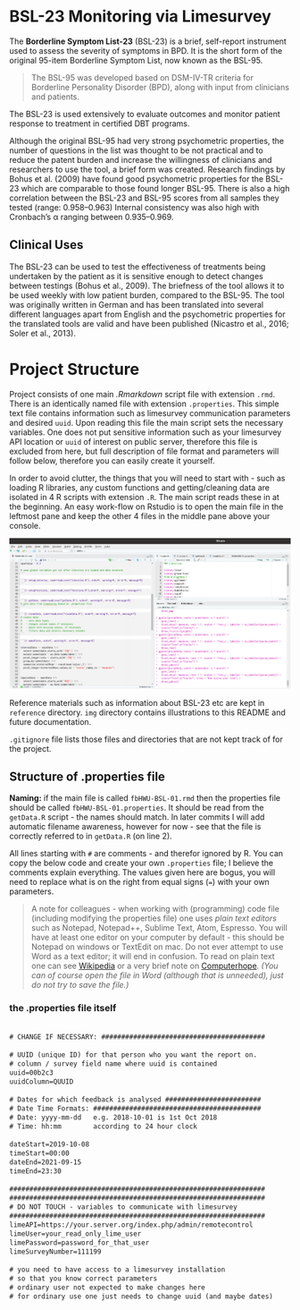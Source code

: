 # BSL-23 Monitoring via Limesurvey

The **Borderline Symptom List-23** (BSL-23) is a brief, self-report instrument  used to assess the severity of symptoms in BPD. It is the short form of the original 95-item Borderline Symptom List, now known as the BSL-95. 

> The BSL-95 was developed based on DSM-IV-TR criteria for Borderline Personality Disorder (BPD), along with input from clinicians and patients. 
 
The BSL-23 is used extensively to evaluate outcomes and monitor patient response to treatment in certified DBT programs. 

Although the original BSL-95 had very strong psychometric properties, the number of questions in the list was thought to be not practical and to reduce the patent burden and increase the willingness of clinicians and researchers to use the tool, a brief form was created. Research findings by Bohus et al. (2009) have found good psychometric properties for the BSL-23 which are comparable to those found longer BSL-95. There is also a high correlation between the BSL-23 and BSL-95 scores from all samples they tested (range: 0.958–0.963) Internal consistency was also high with Cronbach’s α ranging between 0.935–0.969.

## Clinical Uses

The BSL-23 can be used to test the effectiveness of treatments being undertaken by the patient as it is sensitive enough to detect changes between testings (Bohus et al., 2009). The briefness of the tool allows it to be used weekly with low patient burden, compared to the BSL-95.  The tool was originally written in German and has been translated into several different languages apart from English and the psychometric properties for the translated tools are valid and have been published (Nicastro et al., 2016; Soler et al., 2013).

# Project Structure

Project consists of one main _.Rmarkdown_ script file with extension `.rmd`. There is an identically named file with extension `.properties`. This simple text file contains information such as limesurvey communication parameters and desired `uuid`. Upon reading this file the main script sets the necessary variables. One does not put sensitive information such as your limesurvey API location or `uuid` of interest on public server, therefore this file is excluded from here, but full description of file format and parameters will follow below, therefore you can easily create it yourself.

In order to avoid clutter, the things that you will need to start with - such as loading R libraries, any custom functions and getting/cleaning data are isolated in 4 R scripts with extension `.R`. The main script reads these in at the beginning. An easy work-flow on Rstudio is to open the main file in the leftmost pane and keep the other 4 files in the middle pane above your console.

![Illustration of Work-flow on Rstudio](./img/fig-readme-01.png)

Reference materials such as information about BSL-23 etc are kept in `reference` directory. `img` directory contains illustrations to this README and future documentation.

`.gitignore` file lists those files and directories that are not kept track of for the project.

## Structure of .properties file

**Naming:** if the main file is called `fbHWU-BSL-01.rmd` then the properties file should be called `fbHWU-BSL-01.properties`. It should be read from the `getData.R` script - the names should match. In later commits I will add automatic filename awareness, however for now - see that the file is correctly referred to in `getData.R` (on line 2).

All lines starting with `#` are comments - and therefor ignored by R. You can copy the below code and create your own `.properties` file; I believe the comments explain everything. The values given here are bogus, you will need to replace what is on the right from equal signs (`=`) with your own parameters.

> A note for colleagues - when working with (programming) code file (including modifying the properties file) one uses _plain text editors_ such as Notepad, Notepad++, Sublime Text, Atom, Espresso. You will have at least one editor on your computer by default - this should be Notepad on windows or TextEdit on mac. Do not ever attempt to use Word as a text editor; it will end in confusion. To read on plain text one can see [Wikipedia](https://en.wikipedia.org/wiki/Plain_text) or a very brief note on [Computerhope](https://www.computerhope.com/jargon/p/plaintex.htm). _(You can of course open the file in Word (although that is unneeded), just do not try to save the file.)_
 
### the .properties file itself

```{txt}

# CHANGE IF NECESSARY: #########################################

# UUID (unique ID) for that person who you want the report on.
# column / survey field name where uuid is contained
uuid=00b2c3
uuidColumn=QUUID

# Dates for which feedback is analysed ########################
# Date Time Formats: ##########################################
# Date: yyyy-mm-dd   e.g. 2018-10-01 is 1st Oct 2018
# Time: hh:mm        according to 24 hour clock

dateStart=2019-10-08
timeStart=00:00
dateEnd=2021-09-15
timeEnd=23:30

################################################################
################################################################
# DO NOT TOUCH - variables to communicate with limesurvey
################################################################
limeAPI=https://your.server.org/index.php/admin/remotecontrol
limeUser=your_read_only_lime_user
limePassword=password_for_that_user
limeSurveyNumber=111199

# you need to have access to a limesurvey installation
# so that you know correct parameters
# ordinary user not expected to make changes here
# for ordinary use one just needs to change uuid (and maybe dates)


```